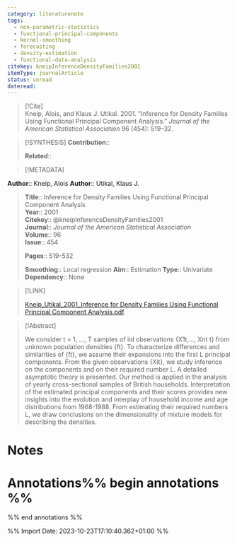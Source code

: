 ```yaml
---
category: literaturenote
tags:
  - non-parametric-statistics
  - functional-principal-components
  - kernel-smoothing
  - forecasting
  - density-estimation
  - functional-data-analysis
citekey: kneipInferenceDensityFamilies2001
itemType: journalArticle
status: unread
dateread:
---
```


> [!Cite]  
> Kneip, Alois, and Klaus J. Utikal. 2001. “Inference for Density Families Using Functional Principal Component Analysis.” _Journal of the American Statistical Association_ 96 (454): 519–32.

> [!SYNTHESIS] 
>**Contribution**::
>
>**Related**:: 
>

> [!METADATA]  
>
**Author**:: Kneip, Alois
**Author**:: Utikal, Klaus J.<br>
> **Title**:: Inference for Density Families Using Functional Principal Component Analysis    
> **Year**:: 2001     
> **Citekey**:: @kneipInferenceDensityFamilies2001    
>**Journal**:: *Journal of the American Statistical Association*    
>**Volume**:: 96    
>**Issue**:: 454     
>    
>    
>     
> **Pages**:: 519-532    
>    
>**Smoothing**:: Local regression
>**Aim**:: Estimation
>**Type**:: Univariate
>**Dependency**:: None

> [!LINK] 
>
> [Kneip_Utikal_2001_Inference for Density Families Using Functional Principal Component Analysis.pdf](file:///Users/steven/Library/CloudStorage/GoogleDrive-steven.golovkine@ul.ie/My%20Drive/bibliography/Journal%20of%20the%20American%20Statistical%20Association/2001/Kneip_Utikal_2001_Inference%20for%20Density%20Families%20Using%20Functional%20Principal%20Component%20Analysis.pdf).

>[!Abstract]
>
>We consider t = 1, ..., T samples of iid observations {X1t,..., Xnt t} from unknown population densities {ft}. To characterize differences and similarities of {ft}, we assume their expansions into the first L principal components. From the given observations {Xit}, we study inference on the components and on their required number L. A detailed asymptotic theory is presented. Our method is applied in the analysis of yearly cross-sectional samples of British households. Interpretation of the estimated principal components and their scores provides new insights into the evolution and interplay of household income and age distributions from 1968-1988. From estimating their required numbers L, we draw conclusions on the dimensionality of mixture models for describing the densities.
>>


# Notes<br>
# Annotations%% begin annotations %%  
 
  
%% end annotations %%

%% Import Date: 2023-10-23T17:10:40.362+01:00 %%
